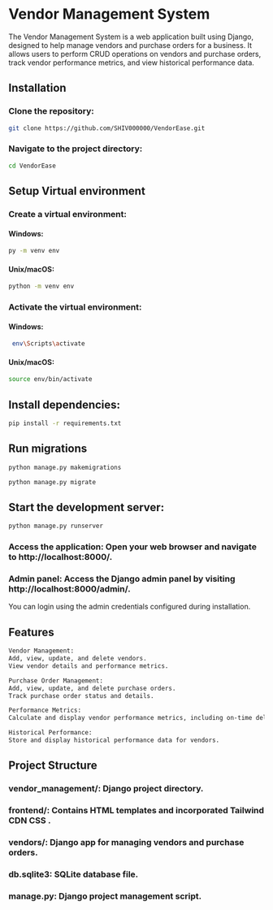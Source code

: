 # Vendor Management System
The Vendor Management System is a web application built using Django, designed to help manage vendors and purchase orders for a business. It allows users to perform CRUD operations on vendors and purchase orders, track vendor performance metrics, and view historical performance data.

## Installation

### Clone the repository:

```bash
git clone https://github.com/SHIV000000/VendorEase.git
```
### Navigate to the project directory:

```bash
cd VendorEase
```
## Setup Virtual environment

### Create a virtual environment:

#### Windows:

```bash
py -m venv env
```

#### Unix/macOS:

```bash
python -m venv env
```

### Activate the virtual environment:

#### Windows:

```bash
 env\Scripts\activate
```

#### Unix/macOS:

```bash
source env/bin/activate
```

## Install dependencies:

```bash
pip install -r requirements.txt
```
## Run migrations

```bash
python manage.py makemigrations
```
```bash
python manage.py migrate
```

## Start the development server:

```bash
python manage.py runserver
```

### Access the application: Open your web browser and navigate to http://localhost:8000/.

### Admin panel: Access the Django admin panel by visiting http://localhost:8000/admin/. 
You can login using the admin credentials configured during installation.

## Features
```bash
Vendor Management:
Add, view, update, and delete vendors.
View vendor details and performance metrics.

Purchase Order Management:
Add, view, update, and delete purchase orders.
Track purchase order status and details.

Performance Metrics:
Calculate and display vendor performance metrics, including on-time delivery rate, quality rating average, average response time, and fulfillment rate.

Historical Performance:
Store and display historical performance data for vendors.
```

## Project Structure
### vendor_management/: Django project directory.
### frontend/: Contains HTML templates and incorporated Tailwind CDN CSS .
### vendors/: Django app for managing vendors and purchase orders.
### db.sqlite3: SQLite database file.
### manage.py: Django project management script.
